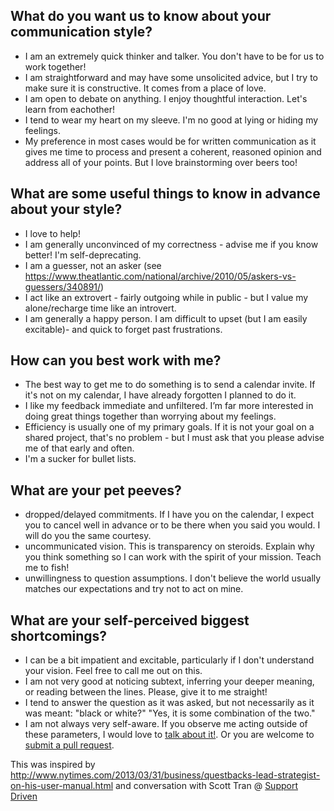 
## What do you want us to know about your communication style?

- I am an extremely quick thinker and talker.  You don't have to be for us to work together!
- I am straightforward and may have some unsolicited advice, but I try to make sure it is constructive. It comes from a place of love.
- I am open to debate on anything. I enjoy thoughtful interaction. Let's learn from eachother!
- I tend to wear my heart on my sleeve.  I'm no good at lying or hiding my feelings.
- My preference in most cases would be for written communication as it gives me time to process and present a coherent, reasoned opinion and address all of your points.  But I love brainstorming over beers too!

## What are some useful things to know in advance about your style?

- I love to help!
- I am generally unconvinced of my correctness - advise me if you know better!  I'm self-deprecating.
- I am a guesser, not an asker (see https://www.theatlantic.com/national/archive/2010/05/askers-vs-guessers/340891/)
- I act like an extrovert - fairly outgoing while in public - but I value my alone/recharge time like an introvert.
- I am generally a happy person.  I am difficult to upset (but I am easily excitable)- and quick to forget past frustrations.

## How can you best work with me?

- The best way to get me to do something is to send a calendar invite.  If it's not on my calendar, I have already forgotten I planned to do it.
- I like my feedback immediate and unfiltered. I’m far more interested in doing great things together than worrying about my feelings.
- Efficiency is usually one of my primary goals.  If it is not your goal on a shared project, that's no problem - but I must ask that you please advise me of that early and often.
- I'm a sucker for bullet lists.

## What are your pet peeves?

- dropped/delayed commitments.  If I have you on the calendar, I expect you to cancel well in advance or to be there when you said you would.  I will do you the same courtesy.
- uncommunicated vision.  This is transparency on steroids.  Explain why you think something so I can work with the spirit of your mission.  Teach me to fish!
- unwillingness to question assumptions.  I don't believe the world usually matches our expectations and try not to act on mine.

## What are your self-perceived biggest shortcomings?

- I can be a bit impatient and excitable, particularly if I don't understand your vision.  Feel free to call me out on this.
- I am not very good at noticing subtext, inferring your deeper meaning, or reading between the lines.  Please, give it to me straight!
- I tend to answer the question as it was asked, but not necessarily as it was meant:  "black or white?" "Yes, it is some combination of the two."
- I am not always very self-aware.  If you observe me acting outside of these parameters, I would love to [talk about it!](mailto:gently@gmail.com).  Or you are welcome to [submit a pull request](https://github.com/fool/owners_manual/pulls).


This was inspired by http://www.nytimes.com/2013/03/31/business/questbacks-lead-strategist-on-his-user-manual.html and conversation with Scott Tran @ [Support Driven](http://supportdriven.com/)

